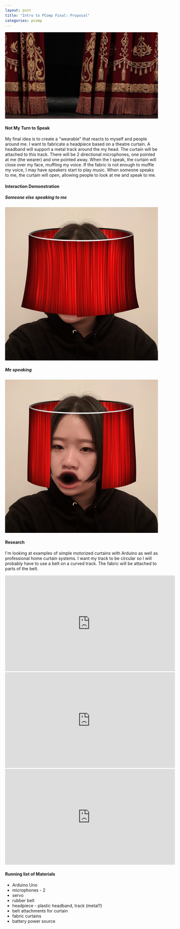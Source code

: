 ```yaml
---
layout: post
title: "Intro to PComp Final: Proposal"
categories: pcomp
---
```


![alt text](/images/pcomp/final/demo/curtain_example.jpg)
#### Not My Turn to Speak ####
My final idea is to create a "wearable" that reacts to myself and people around me. I want to fabricate a headpiece based on a theatre curtain. A headband will support a metal track around the my head. The curtain will be attached to this track. There will be 2 directional microphones, one pointed at me (the wearer) and one pointed away. When the I speak, the curtain will close over my face, muffling my voice. If the fabric is not enough to muffle my voice, I may have speakers start to play music. When someone speaks to me, the curtain will open, allowing people to look at me and speak to me.

#### Interaction Demonstration ####
##### Someone else speaking to me #####
![alt text](/images/pcomp/final/demo/demo_uspeak.gif)

##### Me speaking #####
![alt text](/images/pcomp/final/demo/demo_ispeak.gif)

#### Research ####
I'm looking at examples of simple motorized curtains with Arduino as well as professional home curtain systems. I want my track to be circular so I will probably have to use a belt on a curved track. The fabric will be attached to parts of the belt.
<iframe width="560" height="315" src="https://www.youtube.com/embed/JJMNVLcwVIQ" frameborder="0" allowfullscreen></iframe>
<iframe width="560" height="315" src="https://www.youtube.com/embed/JnDrmjJRnLo" frameborder="0" allowfullscreen></iframe>
<iframe width="560" height="315" src="https://www.youtube.com/embed/2H9D_xhJZHc" frameborder="0" allowfullscreen></iframe>

#### Running list of Materials ####
* Arduino Uno
* microphones - 2
* servo
* rubber belt
* headpiece - plastic headband, track (metal?)
* belt attachments for curtain
* fabric curtains
* battery power source

